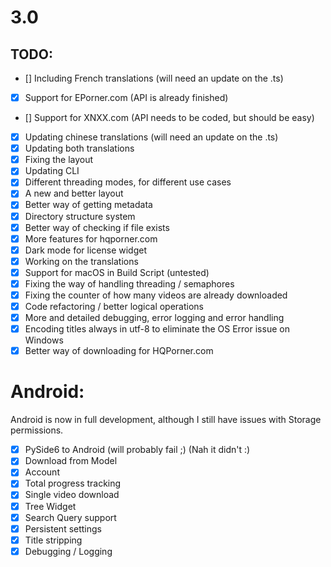 # 3.0
 

## TODO:

- [] Including French translations (will need an update on the .ts)
- [x] Support for EPorner.com (API is already finished)
- [] Support for XNXX.com (API needs to be coded, but should be easy)
- [x] Updating chinese translations (will need an update on the .ts)
- [x] Updating both translations
- [x] Fixing the layout
- [x] Updating CLI
- [x] Different threading modes, for different use cases
- [x] A new and better layout
- [x] Better way of getting metadata
- [x] Directory structure system
- [x] Better way of checking if file exists
- [x] More features for hqporner.com
- [x] Dark mode for license widget
- [x] Working on the translations
- [x] Support for macOS in Build Script (untested)
- [x] Fixing the way of handling threading / semaphores
- [x] Fixing the counter of how many videos are already downloaded
- [x] Code refactoring / better logical operations
- [x] More and detailed debugging, error logging and error handling
- [x] Encoding titles always in utf-8 to eliminate the OS Error issue on Windows
- [x] Better way of downloading for HQPorner.com

# Android:

Android is now in full development, although I still have issues with Storage permissions.



- [x] PySide6 to Android (will probably fail ;) (Nah it didn't :)
- [x] Download from Model
- [x] Account
- [x] Total progress tracking
- [x] Single video download
- [x] Tree Widget
- [x] Search Query support
- [x] Persistent settings
- [x] Title stripping
- [x] Debugging / Logging
